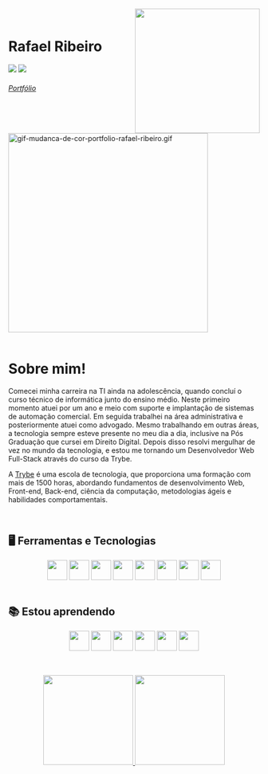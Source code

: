 <img align="right" width="250px" style="margin-top:-20px" src="https://i.ibb.co/ZLsCCJg/octocat-1665016434273.png">



<div dsplay="inline-block" target="_blank">
 
<h1 align="left">Rafael Ribeiro</h1>

<a href = "mailto:rafaelfelipe.r@hotmail.com" target="_blank"><img src="https://img.shields.io/badge/Gmail-D14836?style=for-the-badge&logo=gmail&logoColor=white" target="_blank"></a>
<a href="https://www.linkedin.com/in/rafaelfeliperibeiro/" target="_blank"><img src="https://img.shields.io/badge/-LinkedIn-%230077B5?style=for-the-badge&logo=linkedin&logoColor=white" target="_blank"></a>

 <h6> <a href="https://rafaelribeiro96.github.io/" target="_blank">Portfólio</a>  </h6>
 <a href="https://rafaelribeiro96.github.io/" target="_blank"><img src="https://s9.gifyu.com/images/gif-mudanca-de-cor-portfolio-rafael-ribeiro.gif" alt="gif-mudanca-de-cor-portfolio-rafael-ribeiro.gif" border="0" width="400"/></a>
 
</div>



</br>

# Sobre mim! 

Comecei minha carreira na TI ainda na adolescência, quando concluí o curso técnico de informática junto do ensino médio. Neste primeiro momento atuei por um ano e meio com suporte e implantação de sistemas de automação comercial. Em seguida trabalhei na área administrativa e posteriormente atuei como advogado. Mesmo trabalhando em outras áreas, a tecnologia sempre esteve presente no meu dia a dia, inclusive na Pós Graduação que cursei em Direito Digital.  Depois disso resolvi mergulhar de vez no mundo da tecnologia, e estou me tornando um Desenvolvedor Web Full-Stack através do curso da Trybe.

A <a href="https://www.betrybe.com/" target="_blank">Trybe</a> é uma escola de tecnologia, que proporciona uma formação com mais de 1500 horas, abordando fundamentos de desenvolvimento Web, Front-end, Back-end, ciência da computação, metodologias ágeis e habilidades comportamentais.


</br>

## 🖥️ Ferramentas e Tecnologias

<div align="center">


<img src="https://cdn.jsdelivr.net/gh/devicons/devicon/icons/javascript/javascript-plain.svg" target="_blank" width="40" height="40"/>
<img src="https://cdn.jsdelivr.net/gh/devicons/devicon/icons/redux/redux-original.svg" width="40" height="40"/>     <img src="https://cdn.jsdelivr.net/gh/devicons/devicon/icons/react/react-original-wordmark.svg" width="40" height="40"/>     <img src="https://cdn.jsdelivr.net/gh/devicons/devicon/icons/html5/html5-plain-wordmark.svg" width="40" height="40"/>     <img src="https://cdn.jsdelivr.net/gh/devicons/devicon/icons/css3/css3-plain-wordmark.svg" width="40" height="40"/>     <img src="https://cdn.jsdelivr.net/gh/devicons/devicon/icons/github/github-original-wordmark.svg" width="40" height="40"/>     <img src="https://cdn.jsdelivr.net/gh/devicons/devicon/icons/git/git-original.svg" width="40" height="40"/>     <img src="https://cdn.jsdelivr.net/gh/devicons/devicon/icons/jest/jest-plain.svg" width="40" height="40"/>
</div>


</br>

## 📚 Estou aprendendo

<div align="center">
<img src="https://cdn.jsdelivr.net/gh/devicons/devicon/icons/docker/docker-original.svg" width="40" height="40"/>    <img src="https://cdn.jsdelivr.net/gh/devicons/devicon/icons/python/python-original-wordmark.svg" width="40" height="40"/>     <img src="https://cdn.jsdelivr.net/gh/devicons/devicon/icons/mysql/mysql-original-wordmark.svg" width="40" height="40"/>     <img src="https://cdn.jsdelivr.net/gh/devicons/devicon/icons/nodejs/nodejs-original.svg" width="40" height="40"/>    <img src="https://cdn.jsdelivr.net/gh/devicons/devicon/icons/typescript/typescript-plain.svg" width="40" height="40"/>   <img src="https://cdn.jsdelivr.net/gh/devicons/devicon/icons/mongodb/mongodb-original-wordmark.svg" width="40" height="40"/>  
 </div> 



</br>

##

<div align="center">
<a href="https://github.com/rafaelribeiro96" target="_blank">
<img height="180em" src="https://github-readme-stats-sigma-five.vercel.app/api/top-langs/?username=rafaelribeiro96&layout=compact"/>
<img height="180em" src="https://github-readme-stats-sigma-five.vercel.app/api?username=rafaelribeiro96&show_icons=true&theme=dracula&include_all_commits=true&count_private=true"/>
</div>


